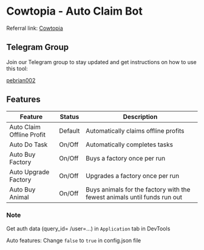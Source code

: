 # Cowtopia - Auto Claim Bot

Referral link: [Cowtopia](https://t.me/cowtopiabot/app?startapp=5993129777)

## Telegram Group

Join our Telegram group to stay updated and get instructions on how to use this tool:

[pebrian002](t.me/FullScriptTelegram)

## Features

| Feature                  | Status                 | Description                                           |
|--------------------------|------------------------|-------------------------------------------------------|
| Auto Claim Offline Profit| Default                | Automatically claims offline profits                  |
| Auto Do Task             | On/Off                 | Automatically completes tasks                         |
| Auto Buy Factory         | On/Off                 | Buys a factory once per run                           |
| Auto Upgrade Factory     | On/Off                 | Upgrades a factory once per run                       |
| Auto Buy Animal          | On/Off                 | Buys animals for the factory with the fewest animals until funds run out                   |

### Note

Get auth data (query_id= /user=...) in `Application` tab in DevTools

Auto features: Change `false` to `true` in config.json file
